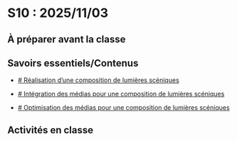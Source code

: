 # S10 : <!-- %: S10 -->2025/11/03<!-- %; -->

## À préparer avant la classe

## Savoirs essentiels/Contenus

* [ <!-- %: BLOC3_SAVOIR4  --># Réalisation d’une composition de lumières scéniques<!-- %; -->](../../03-savoirs/03/04/README.md)

* [ <!-- %: BLOC3_SAVOIR5  --># Intégration des médias pour une composition de lumières scéniques<!-- %; -->](../../03-savoirs/03/05/README.md)

* [ <!-- %: BLOC3_SAVOIR6  --># Optimisation des médias pour une composition de lumières scéniques<!-- %; -->](../../03-savoirs/03/06/README.md)



## Activités en classe

